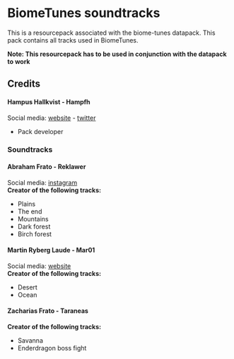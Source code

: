 # BiomeTunes soundtracks
This is a resourcepack associated with the biome-tunes datapack. This pack contains all tracks used in BiomeTunes.  
  
**Note: This resourcepack has to be used in conjunction with the datapack to work**

## Credits

#### Hampus Hallkvist - Hampfh
Social media: [website](https://www.hampushallkvist.com) - [twitter](https://twitter.com/Hampfh)  
* Pack developer

### Soundtracks
#### Abraham Frato - Reklawer
Social media: [instagram](https://www.instagram.com/abefrato/)  
**Creator of the following tracks:**
* Plains
* The end
* Mountains
* Dark forest
* Birch forest

#### Martin Ryberg Laude - Mar01
Social media: [website](https://www.martinryberglaude.com)  
**Creator of the following tracks:**
* Desert
* Ocean

#### Zacharias Frato - Taraneas
**Creator of the following tracks:**
* Savanna
* Enderdragon boss fight
